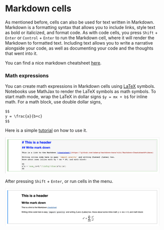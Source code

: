 # Markdown cells

As mentioned before, cells can also be used for text written in Markdown. Markdown is a formatting syntax that allows you to include links, style text as bold or italicized, and format code. As with code cells, you press `Shift` + `Enter` or `Control` + `Enter` to run the Markdown cell, where it will render the Markdown to formatted text. Including text allows you to write a narrative alongside your code, as well as documenting your code and the thoughts that went into it.

You can find a nice markdown cheatsheet [here](https://github.com/adam-p/markdown-here/wiki/Markdown-Cheatsheet#videos).

### Math expressions

You can create math expressions in Markdown cells using [LaTeX](https://www.latex-project.org/) symbols. Notebooks use MathJax to render the LaTeX symbols as math symbols. To start math mode, wrap the LaTeX in dollar signs `$y = mx + b$` for inline math. For a math block, use double dollar signs,

```
$$
y = \frac{a}{b+c}
$$
```
Here is a simple [tutorial](https://www.latex-tutorial.com/) on how to use it.

![latex example](./images/math_latex.png)

After pressing `Shift` + `Enter`, or run cells in the menu.

![latex rendering](./images/math_latex_2.png)
